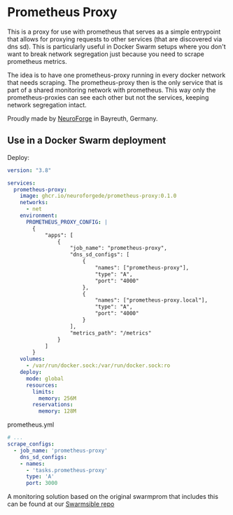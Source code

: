 # Prometheus Proxy

This is a proxy for use with prometheus that serves as a simple entrypoint that allows for proxying requests to other
services (that are discovered via dns sd). This is particularly useful in Docker Swarm setups where you don't want
to break network segregation just because you need to scrape prometheus metrics.

The idea is to have one prometheus-proxy running in every docker network that needs scraping. The prometheus-proxy
then is the only service that is part of a shared monitoring network with prometheus. This way only the prometheus-proxies
can see each other but not the services, keeping network segregation intact.

Proudly made by [NeuroForge](https://neuroforge.de/) in Bayreuth, Germany.

## Use in a Docker Swarm deployment

Deploy:

```yaml
version: "3.8"

services:
  prometheus-proxy:
    image: ghcr.io/neuroforgede/prometheus-proxy:0.1.0
    networks:
      - net
    environment:
      PROMETHEUS_PROXY_CONFIG: |
        {
            "apps": [
                {
                    "job_name": "prometheus-proxy",
                    "dns_sd_configs": [
                        {
                            "names": ["prometheus-proxy"],
                            "type": "A",
                            "port": "4000"
                        },
                        {
                            "names": ["prometheus-proxy.local"],
                            "type": "A",
                            "port": "4000"
                        }
                    ],
                    "metrics_path": "/metrics"
                }
            ]
        }
    volumes:
      - /var/run/docker.sock:/var/run/docker.sock:ro
    deploy:
      mode: global
      resources:
        limits:
          memory: 256M
        reservations:
          memory: 128M
```

prometheus.yml

```yaml
# ...
scrape_configs:
  - job_name: 'prometheus-proxy'
    dns_sd_configs:
    - names:
      - 'tasks.prometheus-proxy'
      type: 'A'
      port: 3000
```

A monitoring solution based on the original swarmprom that includes this can be found at our [Swarmsible repo](https://github.com/neuroforgede/swarmsible/tree/master/environments/test/test-swarm/stacks/02_monitoring)
